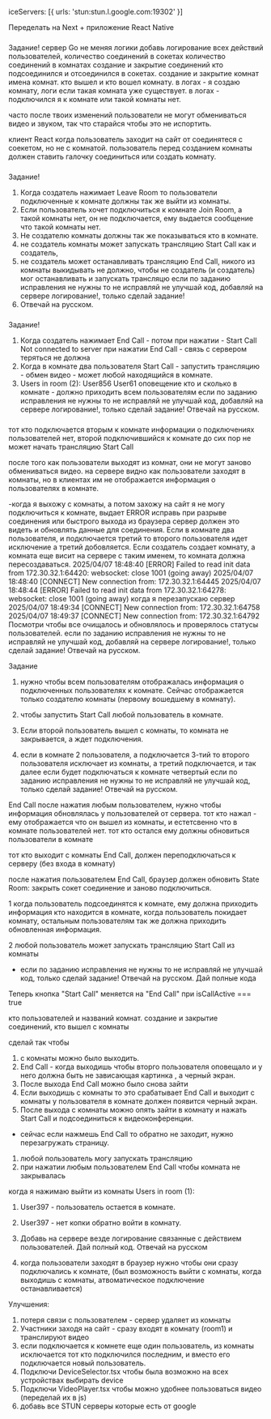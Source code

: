 
iceServers: [{ urls: 'stun:stun.l.google.com:19302' }]

Переделать на Next + приложение React Native


### 
Задание!
сервер Go
не меняя логики добавь логирование всех действий пользователей,
количество соединений в сокетах
количество соединений в комнатах
создание и закрытие соединений кто подсоединился и отсоединился в сокетах.
создание и закрытие комнат имена комнат.
кто вышел и кто вошел комнату.
в логах - я создаю комнату, логи если такая комната уже существует.
в логах - подключился я к комнате или такой комнаты нет.

часто после твоих изменений пользователи не могут обмениваться видео и звуком, так что старайся чтобы это не испортить.

клиент React
когда пользователь заходит на сайт от соединятеся с соекетом, но не с комнатой.
пользователь перед созданием комнаты должен ставить галочку соединиться или создать комнату.


###
Задание!
1. Когда создатель нажимает Leave Room то пользователи подключенные к комнате должны так же выйти из комнаты.
2. Если пользователь хочет подключиться к комнате Join Room, а такой комнаты нет, он не подключается, 
ему выдается сообщение что такой комнаты нет.
3. Не создателю комнаты должны так же показываться кто в комнате.
4. не создатель комнаты может запускать трансляцию Start Call как и создатель, 
5. не создатель может останавливать трансляцию End Call, никого из комнаты выкидывать не должно, чтобы не создатель (и создатель)
мог останавливать и запускать трансляцю
если по заданию исправления не нужны то не исправляй не улучшай код, добавляй на сервере логирование!, только сделай задание! 
6. Отвечай на русском.
###

Задание!
1. Когда создатель нажимает End Call - потом при нажатии - Start Call Not connected to server при нажатии End Call - связь с сервером теряться не должна
2. Когда в комнате два пользователя Start Call - запустить трансляцию - обмен видео - может любой находящийся в комнате.
3. Users in room (2): User856 User61 оповещение кто и сколько в комнате - должно приходить всем пользователям
если по заданию исправления не нужны то не исправляй не улучшай код, добавляй на сервере логирование!, только сделай задание!
Отвечай на русском.
###

тот кто подключается вторым к комнате информации о подключениях пользователей нет, второй подключившийся к комнате до сих пор не может начать трансляцию Start Call

после того как пользователи выходят из комнат, они не могут заново обмениваться видео. на сервере видно как пользователи заходят в комнаты, но в клиентах им не отображается информация о пользователях в комнате.


-когда я выхожу с комнаты, а потом захожу на сайт я не могу подключиться к комнате, выдает ERROR исправь
при разрыве соединения или быстрого выхода из браузера сервер должен это видеть и обновлять данные для соединения.
Если в комнате два пользователя, и подключается третий то второго пользователя идет исключение а третий добовляется.
Если создатель создает комнату, а комната еще висит на сервере с таким именем, то комната должна пересоздаваться.
2025/04/07 18:48:40 [ERROR] Failed to read init data from 172.30.32.1:64420: websocket: close 1001 (going away)
2025/04/07 18:48:40 [CONNECT] New connection from: 172.30.32.1:64445
2025/04/07 18:48:44 [ERROR] Failed to read init data from 172.30.32.1:64278: websocket: close 1001 (going away)
когда я перезапускаю сервер
2025/04/07 18:49:34 [CONNECT] New connection from: 172.30.32.1:64758
2025/04/07 18:49:37 [CONNECT] New connection from: 172.30.32.1:64792
Посмотри чтобы все очищалось и обновлялось и проверялось статусы пользователей.
если по заданию исправления не нужны то не исправляй не улучшай код, добавляй на сервере логирование!, только сделай задание!
Отвечай на русском.

Задание
1. нужно чтобы всем пользователям отображалась информация о подключенных пользователях к комнате. 
Сейчас отображается только создателю комнаты (первому вошедшему в комнату).
2. чтобы запустить Start Call любой пользователь в комнате.

3. Если второй пользователь вышел с комнаты, то комната не закрывается, а ждет подключения.
4. если в комнате 2 пользователя, а подключается 3-тий то второго пользователя исключает из комнаты, а третий подключается, и так далее если будет подключаться к комнате четвертый
   если по заданию исправления не нужны то не исправляй не улучшай код, только сделай задание!
   Отвечай на русском.

End Call после нажатия любым пользователем, нужно чтобы информация обновлялась у пользователей от сервера.
тот кто нажал - ему отображается что он вышел из комнаты, и естетсвенно что в комнате пользователей нет.
тот кто остался ему должны обновиться пользователи в комнате

тот кто выходит с комнаты End Call, должен переподключаться к серверу (без входа в комнату)


после нажатия пользователем End Call, браузер должен обновить State Room: закрыть сокет соединение и заново подключиться.

1 когда пользователь подсоединятся к комнате, ему должна приходить информация кто находится в комнате,
когда пользователь покидает комнату, остальным пользователям так же должна приходить обновленная информация.

2 любой пользователь может запускать трансляцию Start Call из комнаты
- если по заданию исправления не нужны то не исправляй не улучшай код, только сделай задание!
  Отвечай на русском. Дай полные кода

Теперь кнопка "Start Call" меняется на "End Call" при isCallActive === true


кто пользователей и названий комнат. 
создание и закрытие соединений, кто вышел с комнаты

сделай так чтобы
1. с комнаты можно было выходить.
2. End Call  - когда выходишь чтобы вторго пользователя оповещало и у него должна быть не зависающая картинка , а черный экран.
3. После выхода End Call можно было снова зайти
4. Если выходишь с комнаты то это срабатывает End Call и выходит с комнаты у пользователя в комнате должен появится черный экран.
5. После выхода с комнаты можно опять зайти в комнату и нажать Start Call и подсоединиться к видеоконференции.
- сейчас если нажмешь End Call то обратно не заходит, нужно перезагружать страницу.

1. любой пользователь могу запускать трансляцию
2. при нажатии любым пользователем End Call чтобы комната не закрывалась

когда я нажимаю выйти из комнаты
Users in room (1):
1. User397 - пользователь остается в комнате.
2. User397 - нет копки обратно войти в комнату.
3. Добавь на сервере везде логирование связанные с действием пользователей.
Дай полный код. Отвечай на русском



1. когда пользователи заходят в браузер нужно чтобы они сразу подключались к комнате,
   (был возможность выйти с комнаты, когда выходишь с комнаты, атвоматическое подключение останавливается)

Улучшения:
1) потеря связи с пользователем - сервер удаляет из комнаты
2) Участники заходя на сайт - сразу входят в комнату (room1) и транслируют видео
3) если подключается к комнете еще один пользователь, из комнаты исключается тот кто подключился последним, 
и вместо его подключается новый пользователь.
3) Подключи DeviceSelector.tsx  чтобы была возможно на всех устройствах выбирать device
4) Подключи VideoPlayer.tsx чтобы можно удобнее пользоваться видео  (переделай их в js)
5) добавь все STUN серверы которые есть от google

